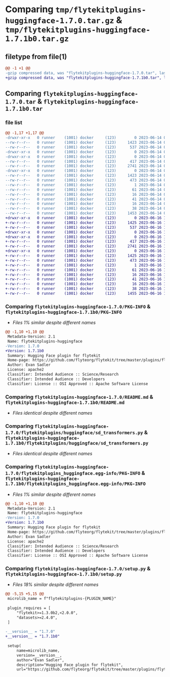 # Comparing `tmp/flytekitplugins-huggingface-1.7.0.tar.gz` & `tmp/flytekitplugins-huggingface-1.7.1b0.tar.gz`

## filetype from file(1)

```diff
@@ -1 +1 @@
-gzip compressed data, was "flytekitplugins-huggingface-1.7.0.tar", last modified: Wed Jun 14 04:33:30 2023, max compression
+gzip compressed data, was "flytekitplugins-huggingface-1.7.1b0.tar", last modified: Fri Jun 16 18:14:21 2023, max compression
```

## Comparing `flytekitplugins-huggingface-1.7.0.tar` & `flytekitplugins-huggingface-1.7.1b0.tar`

### file list

```diff
@@ -1,17 +1,17 @@
-drwxr-xr-x   0 runner    (1001) docker     (123)        0 2023-06-14 04:33:30.125350 flytekitplugins-huggingface-1.7.0/
--rw-r--r--   0 runner    (1001) docker     (123)     1423 2023-06-14 04:33:30.125350 flytekitplugins-huggingface-1.7.0/PKG-INFO
--rw-r--r--   0 runner    (1001) docker     (123)      537 2023-06-14 04:33:05.000000 flytekitplugins-huggingface-1.7.0/README.md
-drwxr-xr-x   0 runner    (1001) docker     (123)        0 2023-06-14 04:33:30.125350 flytekitplugins-huggingface-1.7.0/flytekitplugins/
-drwxr-xr-x   0 runner    (1001) docker     (123)        0 2023-06-14 04:33:30.125350 flytekitplugins-huggingface-1.7.0/flytekitplugins/huggingface/
--rw-r--r--   0 runner    (1001) docker     (123)      417 2023-06-14 04:33:05.000000 flytekitplugins-huggingface-1.7.0/flytekitplugins/huggingface/__init__.py
--rw-r--r--   0 runner    (1001) docker     (123)     2741 2023-06-14 04:33:05.000000 flytekitplugins-huggingface-1.7.0/flytekitplugins/huggingface/sd_transformers.py
-drwxr-xr-x   0 runner    (1001) docker     (123)        0 2023-06-14 04:33:30.125350 flytekitplugins-huggingface-1.7.0/flytekitplugins_huggingface.egg-info/
--rw-r--r--   0 runner    (1001) docker     (123)     1423 2023-06-14 04:33:30.000000 flytekitplugins-huggingface-1.7.0/flytekitplugins_huggingface.egg-info/PKG-INFO
--rw-r--r--   0 runner    (1001) docker     (123)      473 2023-06-14 04:33:30.000000 flytekitplugins-huggingface-1.7.0/flytekitplugins_huggingface.egg-info/SOURCES.txt
--rw-r--r--   0 runner    (1001) docker     (123)        1 2023-06-14 04:33:30.000000 flytekitplugins-huggingface-1.7.0/flytekitplugins_huggingface.egg-info/dependency_links.txt
--rw-r--r--   0 runner    (1001) docker     (123)       61 2023-06-14 04:33:30.000000 flytekitplugins-huggingface-1.7.0/flytekitplugins_huggingface.egg-info/entry_points.txt
--rw-r--r--   0 runner    (1001) docker     (123)       16 2023-06-14 04:33:30.000000 flytekitplugins-huggingface-1.7.0/flytekitplugins_huggingface.egg-info/namespace_packages.txt
--rw-r--r--   0 runner    (1001) docker     (123)       41 2023-06-14 04:33:30.000000 flytekitplugins-huggingface-1.7.0/flytekitplugins_huggingface.egg-info/requires.txt
--rw-r--r--   0 runner    (1001) docker     (123)       16 2023-06-14 04:33:30.000000 flytekitplugins-huggingface-1.7.0/flytekitplugins_huggingface.egg-info/top_level.txt
--rw-r--r--   0 runner    (1001) docker     (123)       38 2023-06-14 04:33:30.125350 flytekitplugins-huggingface-1.7.0/setup.cfg
--rw-r--r--   0 runner    (1001) docker     (123)     1453 2023-06-14 04:33:24.000000 flytekitplugins-huggingface-1.7.0/setup.py
+drwxr-xr-x   0 runner    (1001) docker     (123)        0 2023-06-16 18:14:21.134421 flytekitplugins-huggingface-1.7.1b0/
+-rw-r--r--   0 runner    (1001) docker     (123)     1425 2023-06-16 18:14:21.134421 flytekitplugins-huggingface-1.7.1b0/PKG-INFO
+-rw-r--r--   0 runner    (1001) docker     (123)      537 2023-06-16 18:13:54.000000 flytekitplugins-huggingface-1.7.1b0/README.md
+drwxr-xr-x   0 runner    (1001) docker     (123)        0 2023-06-16 18:14:21.130421 flytekitplugins-huggingface-1.7.1b0/flytekitplugins/
+drwxr-xr-x   0 runner    (1001) docker     (123)        0 2023-06-16 18:14:21.130421 flytekitplugins-huggingface-1.7.1b0/flytekitplugins/huggingface/
+-rw-r--r--   0 runner    (1001) docker     (123)      417 2023-06-16 18:13:54.000000 flytekitplugins-huggingface-1.7.1b0/flytekitplugins/huggingface/__init__.py
+-rw-r--r--   0 runner    (1001) docker     (123)     2741 2023-06-16 18:13:54.000000 flytekitplugins-huggingface-1.7.1b0/flytekitplugins/huggingface/sd_transformers.py
+drwxr-xr-x   0 runner    (1001) docker     (123)        0 2023-06-16 18:14:21.134421 flytekitplugins-huggingface-1.7.1b0/flytekitplugins_huggingface.egg-info/
+-rw-r--r--   0 runner    (1001) docker     (123)     1425 2023-06-16 18:14:21.000000 flytekitplugins-huggingface-1.7.1b0/flytekitplugins_huggingface.egg-info/PKG-INFO
+-rw-r--r--   0 runner    (1001) docker     (123)      473 2023-06-16 18:14:21.000000 flytekitplugins-huggingface-1.7.1b0/flytekitplugins_huggingface.egg-info/SOURCES.txt
+-rw-r--r--   0 runner    (1001) docker     (123)        1 2023-06-16 18:14:21.000000 flytekitplugins-huggingface-1.7.1b0/flytekitplugins_huggingface.egg-info/dependency_links.txt
+-rw-r--r--   0 runner    (1001) docker     (123)       61 2023-06-16 18:14:21.000000 flytekitplugins-huggingface-1.7.1b0/flytekitplugins_huggingface.egg-info/entry_points.txt
+-rw-r--r--   0 runner    (1001) docker     (123)       16 2023-06-16 18:14:21.000000 flytekitplugins-huggingface-1.7.1b0/flytekitplugins_huggingface.egg-info/namespace_packages.txt
+-rw-r--r--   0 runner    (1001) docker     (123)       41 2023-06-16 18:14:21.000000 flytekitplugins-huggingface-1.7.1b0/flytekitplugins_huggingface.egg-info/requires.txt
+-rw-r--r--   0 runner    (1001) docker     (123)       16 2023-06-16 18:14:21.000000 flytekitplugins-huggingface-1.7.1b0/flytekitplugins_huggingface.egg-info/top_level.txt
+-rw-r--r--   0 runner    (1001) docker     (123)       38 2023-06-16 18:14:21.134421 flytekitplugins-huggingface-1.7.1b0/setup.cfg
+-rw-r--r--   0 runner    (1001) docker     (123)     1455 2023-06-16 18:14:14.000000 flytekitplugins-huggingface-1.7.1b0/setup.py
```

### Comparing `flytekitplugins-huggingface-1.7.0/PKG-INFO` & `flytekitplugins-huggingface-1.7.1b0/PKG-INFO`

 * *Files 1% similar despite different names*

```diff
@@ -1,10 +1,10 @@
 Metadata-Version: 2.1
 Name: flytekitplugins-huggingface
-Version: 1.7.0
+Version: 1.7.1b0
 Summary: Hugging Face plugin for flytekit
 Home-page: https://github.com/flyteorg/flytekit/tree/master/plugins/flytekit-huggingface
 Author: Evan Sadler
 License: apache2
 Classifier: Intended Audience :: Science/Research
 Classifier: Intended Audience :: Developers
 Classifier: License :: OSI Approved :: Apache Software License
```

### Comparing `flytekitplugins-huggingface-1.7.0/README.md` & `flytekitplugins-huggingface-1.7.1b0/README.md`

 * *Files identical despite different names*

### Comparing `flytekitplugins-huggingface-1.7.0/flytekitplugins/huggingface/sd_transformers.py` & `flytekitplugins-huggingface-1.7.1b0/flytekitplugins/huggingface/sd_transformers.py`

 * *Files identical despite different names*

### Comparing `flytekitplugins-huggingface-1.7.0/flytekitplugins_huggingface.egg-info/PKG-INFO` & `flytekitplugins-huggingface-1.7.1b0/flytekitplugins_huggingface.egg-info/PKG-INFO`

 * *Files 1% similar despite different names*

```diff
@@ -1,10 +1,10 @@
 Metadata-Version: 2.1
 Name: flytekitplugins-huggingface
-Version: 1.7.0
+Version: 1.7.1b0
 Summary: Hugging Face plugin for flytekit
 Home-page: https://github.com/flyteorg/flytekit/tree/master/plugins/flytekit-huggingface
 Author: Evan Sadler
 License: apache2
 Classifier: Intended Audience :: Science/Research
 Classifier: Intended Audience :: Developers
 Classifier: License :: OSI Approved :: Apache Software License
```

### Comparing `flytekitplugins-huggingface-1.7.0/setup.py` & `flytekitplugins-huggingface-1.7.1b0/setup.py`

 * *Files 18% similar despite different names*

```diff
@@ -5,15 +5,15 @@
 microlib_name = f"flytekitplugins-{PLUGIN_NAME}"
 
 plugin_requires = [
     "flytekit>=1.3.0b2,<2.0.0",
     "datasets>=2.4.0",
 ]
 
-__version__ = "1.7.0"
+__version__ = "1.7.1b0"
 
 setup(
     name=microlib_name,
     version=__version__,
     author="Evan Sadler",
     description="Hugging Face plugin for flytekit",
     url="https://github.com/flyteorg/flytekit/tree/master/plugins/flytekit-huggingface",
```

